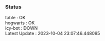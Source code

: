 ### Status


table : OK  
hogwarts : OK  
icy-bot : DOWN  
Latest Update : 2023-10-04 23:07:46.448085
